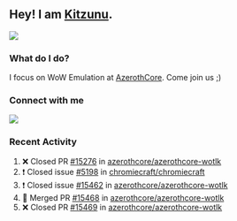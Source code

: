 ## Hey! I am [Kitzunu](https://Github.com/Kitzunu).

<!--<a href="https://github-readme-stats.kitzunu.vercel.app/api?username=Kitzunu&show_icons=true&theme=dark">
  <img align="center" src="https://github-readme-stats.kitzunu.vercel.app/api?username=Kitzunu&show_icons=true&theme=dark" />
</a>-->
<a href="https://github-readme-stats.kitzunu.vercel.app/api?username=Kitzunu&show_icons=true&theme=dark">
  <img align="center" src="https://github-readme-stats.vercel.app/api/top-langs/?username=Kitzunu&layout=compact&theme=dark" />
</a>

### What do I do?

I focus on WoW Emulation at [AzerothCore](https://Github.com/AzerothCore). Come join us ;)

### Connect with me
[![](https://img.shields.io/badge/AzerothCore%20Discord-Connect%20with%20me!-green)](https://discord.com/invite/gkt4y2x)

### Recent Activity

<!--START_SECTION:activity-->
1. ❌ Closed PR [#15276](https://github.com/azerothcore/azerothcore-wotlk/pull/15276) in [azerothcore/azerothcore-wotlk](https://github.com/azerothcore/azerothcore-wotlk)
2. ❗️ Closed issue [#5198](https://github.com/chromiecraft/chromiecraft/issues/5198) in [chromiecraft/chromiecraft](https://github.com/chromiecraft/chromiecraft)
3. ❗️ Closed issue [#15462](https://github.com/azerothcore/azerothcore-wotlk/issues/15462) in [azerothcore/azerothcore-wotlk](https://github.com/azerothcore/azerothcore-wotlk)
4. 🎉 Merged PR [#15468](https://github.com/azerothcore/azerothcore-wotlk/pull/15468) in [azerothcore/azerothcore-wotlk](https://github.com/azerothcore/azerothcore-wotlk)
5. ❌ Closed PR [#15469](https://github.com/azerothcore/azerothcore-wotlk/pull/15469) in [azerothcore/azerothcore-wotlk](https://github.com/azerothcore/azerothcore-wotlk)
<!--END_SECTION:activity-->
